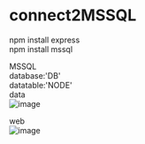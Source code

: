 connect2MSSQL
============

npm install express </br>
npm install mssql </br>

MSSQL </br>
database:'DB'</br>
datatable:'NODE'</br>
data</br>
![image](https://imneverdied.github.io/node.js_note/pic/nodeSQL.png)</br>

web</br>
![image](https://imneverdied.github.io/node.js_note/pic/nodeSQLdata.png)</br>




